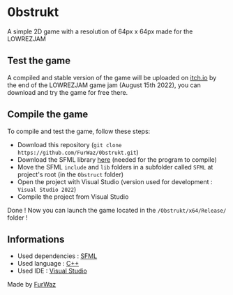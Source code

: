 # 0bstrukt
A simple 2D game with a resolution of 64px x 64px made for the LOWREZJAM

## Test the game
A compiled and stable version of the game will be uploaded on [itch.io](https://furwaz.itch.io/) by the end of the LOWREZJAM game jam (August 15th 2022), you can download and try the game for free there.

## Compile the game
To compile and test the game, follow these steps:
- Download this repository (`git clone https://github.com/FurWaz/0bstrukt.git`)
- Download the SFML library [here](https://www.sfml-dev.org/download/sfml/2.5.1/index-fr.php) (needed for the program to compile)
- Move the SFML `include` and `lib` folders in a subfolder called `SFML` at project's root (in the `Obstruct` folder)
- Open the project with Visual Studio (version used for development : `Visual Studio 2022`)
- Compile the project from Visual Studio

Done ! Now you can launch the game located in the `/Obstrukt/x64/Release/` folder !

## Informations
- Used dependencies : [SFML](https://www.sfml-dev.org)
- Used language : [C++](https://fr.wikipedia.org/wiki/C%2B%2B)
- Used IDE : [Visual Studio](https://visualstudio.microsoft.com/fr/)

Made by [FurWaz](https://furwaz.com)